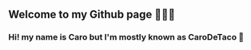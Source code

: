 ## Welcome to my Github page 🤠🤠🤠
  
  
### Hi! my name is Caro but I'm mostly known as CaroDeTaco 🌮
  



